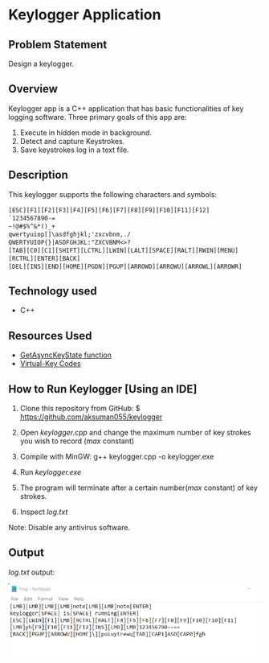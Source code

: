 # Keylogger Application

## Problem Statement

Design a keylogger.

## Overview

Keylogger app is a C++ application that has basic functionalities of key logging software. Three primary goals of this app are:

1. Execute in hidden mode in background.
2. Detect and capture Keystrokes.
3. Save keystrokes log in a text file.

## Description

This keylogger supports the following characters and symbols:

```
[ESC][F1][F2][F3][F4][F5][F6][F7][F8][F9][F10][F11][F12]
`1234567890-=
~!@#$%^&*()_+
qwertyuiop[]\asdfghjkl;'zxcvbnm,./
QWERTYUIOP{}|ASDFGHJKL:"ZXCVBNM<>?
[TAB][C0][C1][SHIFT][LCTRL][LWIN][LALT][SPACE][RALT][RWIN][MENU][RCTRL][ENTER][BACK]
[DEL][INS][END][HOME][PGDN][PGUP][ARROWD][ARROWU][ARROWL][ARROWR]
```

## Technology used

- C++

## Resources Used

- [GetAsyncKeyState function](https://docs.microsoft.com/en-us/windows/win32/api/winuser/nf-winuser-getasynckeystate)
- [Virtual-Key Codes](https://github.com/sepehrsohrabi/Decimal-Virtual-Key-Codes)

## How to Run Keylogger [Using an IDE]

1. Clone this repository from GitHub: $ https://github.com/aksuman055/keylogger

2. Open _keylogger.cpp_ and change the maximum number of key strokes you wish to record (_max_ constant)
3. Compile with MinGW: g++ keylogger.cpp -o keylogger.exe
4. Run _keylogger.exe_
5. The program will terminate after a certain number(_max_ constant) of key strokes.
6. Inspect _log.txt_

Note: Disable any antivirus software.

## Output

_log.txt_ output:

![log-output output](output.png)

